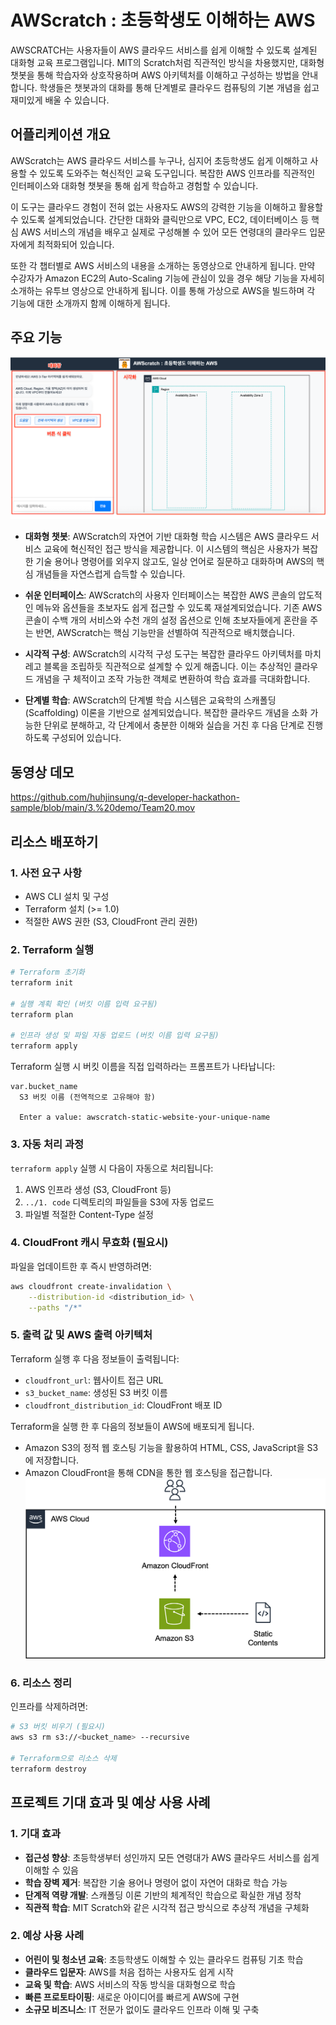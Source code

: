 # AWScratch : 초등학생도 이해하는 AWS

AWSCRATCH는 사용자들이 AWS 클라우드 서비스를 쉽게 이해할 수 있도록 설계된 대화형 교육 프로그램입니다. MIT의 Scratch처럼 직관적인 방식을 차용했지만, 대화형 챗봇을 통해 학습자와 상호작용하며 AWS 아키텍처를 이해하고 구성하는 방법을 안내합니다. 학생들은 챗봇과의 대화를 통해 단계별로 클라우드 컴퓨팅의 기본 개념을 쉽고 재미있게 배울 수 있습니다.

## 어플리케이션 개요

AWScratch는 AWS 클라우드 서비스를 누구나, 심지어 초등학생도 쉽게 이해하고 사용할 수 있도록 도와주는 혁신적인 교육 도구입니다. 복잡한 AWS 인프라를 직관적인 인터페이스와 대화형 챗봇을 통해 쉽게 학습하고 경험할 수 있습니다.

이 도구는 클라우드 경험이 전혀 없는 사용자도 AWS의 강력한 기능을 이해하고 활용할 수 있도록 설계되었습니다. 간단한 대화와 클릭만으로 VPC, EC2, 데이터베이스 등 핵심 AWS 서비스의 개념을 배우고 실제로 구성해볼 수 있어 모든 연령대의 클라우드 입문자에게 최적화되어 있습니다.

또한 각 챕터별로 AWS 서비스의 내용을 소개하는 동영상으로 안내하게 됩니다. 만약 수강자가 Amazon EC2의 Auto-Scaling 기능에 관심이 있을 경우 해당 기능을 자세히 소개하는 유투브 영상으로 안내하게 됩니다. 이를 통해 가상으로 AWS을 빌드하며 각 기능에 대한 소개까지 함께 이해하게 됩니다.

## 주요 기능

![화면](3.%20demo/feature.png)

- **대화형 챗봇**: AWScratch의 자연어 기반 대화형 학습 시스템은 AWS 클라우드 서비스 교육에 혁신적인 접근 방식을 제공합니다. 이 시스템의 핵심은 사용자가 복잡한 기술 용어나 명령어를 외우지 않고도, 일상 언어로 질문하고 대화하며 AWS의 핵심 개념들을 자연스럽게 습득할 수 있습니다.

- **쉬운 인터페이스**: AWScratch의 사용자 인터페이스는 복잡한 AWS 콘솔의 압도적인 메뉴와 옵션들을 초보자도 쉽게 접근할 수 있도록 재설계되었습니다. 기존 AWS 콘솔이 수백 개의 서비스와 수천 개의 설정 옵션으로 인해 초보자들에게 혼란을 주는 반면, AWScratch는 핵심 기능만을 선별하여 직관적으로 배치했습니다.

- **시각적 구성**: AWScratch의 시각적 구성 도구는 복잡한 클라우드 아키텍처를 마치 레고 블록을 조립하듯 직관적으로 설계할 수 있게 해줍니다. 이는 추상적인 클라우드 개념을 구
체적이고 조작 가능한 객체로 변환하여 학습 효과를 극대화합니다.

- **단계별 학습**: AWScratch의 단계별 학습 시스템은 교육학의 스캐폴딩(Scaffolding) 이론을 기반으로 설계되었습니다. 복잡한 클라우드 개념을 소화 가능한 단위로 분해하고, 각 단계에서 충분한 이해와 실습을 거친 후 다음 단계로 진행하도록 구성되어 있습니다.

## 동영상 데모
https://github.com/huhjinsung/q-developer-hackathon-sample/blob/main/3.%20demo/Team20.mov

## 리소스 배포하기
### 1. 사전 요구 사항
- AWS CLI 설치 및 구성
- Terraform 설치 (>= 1.0)
- 적절한 AWS 권한 (S3, CloudFront 관리 권한)

### 2. Terraform 실행

```bash
# Terraform 초기화
terraform init

# 실행 계획 확인 (버킷 이름 입력 요구됨)
terraform plan

# 인프라 생성 및 파일 자동 업로드 (버킷 이름 입력 요구됨)
terraform apply
```

Terraform 실행 시 버킷 이름을 직접 입력하라는 프롬프트가 나타납니다:
```
var.bucket_name
  S3 버킷 이름 (전역적으로 고유해야 함)

  Enter a value: awscratch-static-website-your-unique-name
```

### 3. 자동 처리 과정

`terraform apply` 실행 시 다음이 자동으로 처리됩니다:
1. AWS 인프라 생성 (S3, CloudFront 등)
2. `../1. code` 디렉토리의 파일들을 S3에 자동 업로드
3. 파일별 적절한 Content-Type 설정

### 4. CloudFront 캐시 무효화 (필요시)

파일을 업데이트한 후 즉시 반영하려면:

```bash
aws cloudfront create-invalidation \
    --distribution-id <distribution_id> \
    --paths "/*"
```

### 5. 출력 값 및 AWS 출력 아키텍처

Terraform 실행 후 다음 정보들이 출력됩니다:

- `cloudfront_url`: 웹사이트 접근 URL
- `s3_bucket_name`: 생성된 S3 버킷 이름
- `cloudfront_distribution_id`: CloudFront 배포 ID

Terraform을 실행 한 후 다음의 정보들이 AWS에 배포되게 됩니다.
- Amazon S3의 정적 웹 호스팅 기능을 활용하여 HTML, CSS, JavaScript을 S3에 저장합니다.
- Amazon CloudFront을 통해 CDN을 통한 웹 호스팅을 접근합니다.
![아키텍처](2.%20iac/architecture.png)

### 6. 리소스 정리

인프라를 삭제하려면:

```bash
# S3 버킷 비우기 (필요시)
aws s3 rm s3://<bucket_name> --recursive

# Terraform으로 리소스 삭제
terraform destroy
```

## 프로젝트 기대 효과 및 예상 사용 사례

### 1. 기대 효과
-  **접근성 향상**: 초등학생부터 성인까지 모든 연령대가 AWS 클라우드 서비스를 쉽게 이해할 수 있음
-  **학습 장벽 제거**: 복잡한 기술 용어나 명령어 없이 자연어 대화로 학습 가능
-  **단계적 역량 개발**: 스캐폴딩 이론 기반의 체계적인 학습으로 확실한 개념 정착
- **직관적 학습**: MIT Scratch와 같은 시각적 접근 방식으로 추상적 개념을 구체화

### 2. 예상 사용 사례
- **어린이 및 청소년 교육**: 초등학생도 이해할 수 있는 클라우드 컴퓨팅 기초 학습
- **클라우드 입문자**: AWS를 처음 접하는 사용자도 쉽게 시작
- **교육 및 학습**: AWS 서비스의 작동 방식을 대화형으로 학습
- **빠른 프로토타이핑**: 새로운 아이디어를 빠르게 AWS에 구현
- **소규모 비즈니스**: IT 전문가 없이도 클라우드 인프라 이해 및 구축
